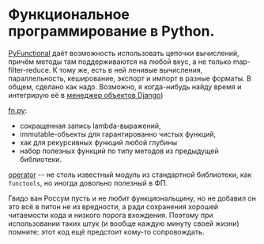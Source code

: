 # Функциональное программирование в Python.

[PyFunctional](https://github.com/EntilZha/PyFunctional) даёт возможность использовать цепочки вычислений, причём методы там поддерживаются на любой вкус, а не только map-filter-reduce. К тому же, есть в ней ленивые вычисления, параллельность, кеширование, экспорт и импорт в разные форматы. В общем, сделано как надо. Возможно, я когда-нибудь найду время и интегрирую её в [менеджер объектов Django](https://github.com/django/django/blob/2.0/django/db/models/manager.py))

[fn.py](https://github.com/kachayev/fn.py):

* сокращенная запись lambda-выражений,
* immutable-объекты для гарантированно чистых функций,
* хак для рекурсивных функций любой глубины
* набор полезных функций по типу методов из предыдущей библиотеки.

[operator](https://docs.python.org/3/library/operator.html) -- не столь известный модуль из стандартной библиотеки, как `functools`, но иногда довольно полезный в ФП.

Гвидо ван Россум пусть и не любит функциональщину, но не добавил он это всё в питон не из вредности, а ради сохранения хорошей читаемости кода и низкого порога вхождения. Поэтому при использовании таких штук (и вообще каждую минуту своей жизни) помните: этот код ещё предстоит кому-то сопровождать.
